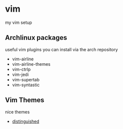# vim
my vim setup

## Archlinux packages
useful vim plugins you can install via the arch repository

- vim-airline
- vim-airline-themes
- vim-ctrlp
- vim-jedi
- vim-supertab
- vim-syntastic

## Vim Themes
nice themes

- [distinguished](https://github.com/Lokaltog/vim-distinguished)
